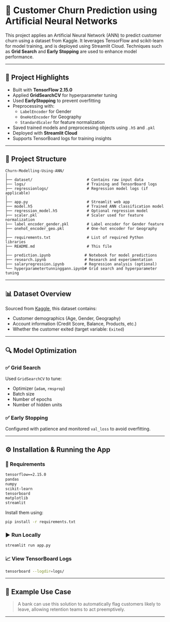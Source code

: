 # 🧠 Customer Churn Prediction using Artificial Neural Networks

This project applies an Artificial Neural Network (ANN) to predict customer churn using a dataset from Kaggle. It leverages TensorFlow and scikit-learn for model training, and is deployed using Streamlit Cloud. Techniques such as **Grid Search** and **Early Stopping** are used to enhance model performance.

---

## 📌 Project Highlights

- Built with **TensorFlow 2.15.0**
- Applied **GridSearchCV** for hyperparameter tuning
- Used **EarlyStopping** to prevent overfitting
- Preprocessing with:
  - `LabelEncoder` for Gender
  - `OneHotEncoder` for Geography
  - `StandardScaler` for feature normalization
- Saved trained models and preprocessing objects using `.h5` and `.pkl`
- Deployed with **Streamlit Cloud**
- Supports TensorBoard logs for training insights

---

## 📁 Project Structure

```
Churn-Modelling-Using-ANN/
│
├── dataset/                        # Contains raw input data
├── logs/                           # Training and TensorBoard logs
├── regressionlogs/                 # Regression model logs (if applicable)
│
├── app.py                          # Streamlit web app
├── model.h5                        # Trained ANN classification model
├── regression_model.h5             # Optional regression model
├── scaler.pkl                      # Scaler used for feature normalization
├── label_encoder_gender.pkl        # Label encoder for Gender feature
├── onehot_encoder_geo.pkl          # One-hot encoder for Geography
│
├── requirements.txt                # List of required Python libraries
├── README.md                       # This file
│
├── prediction.ipynb               # Notebook for model predictions
├── research.ipynb                 # Research and experimentation
├── salaryregression.ipynb         # Regression analysis (optional)
└── hyperparametertunninggann.ipynb# Grid search and hyperparameter tuning
```

---

## 📊 Dataset Overview

Sourced from [Kaggle](https://www.kaggle.com/api/v1/datasets/download/shrutimechlearn/churn-modelling), this dataset contains:

- Customer demographics (Age, Gender, Geography)
- Account information (Credit Score, Balance, Products, etc.)
- Whether the customer exited (target variable: `Exited`)

---

## 🔍 Model Optimization

### ✅ Grid Search
Used `GridSearchCV` to tune:

- Optimizer (`adam`, `rmsprop`)
- Batch size
- Number of epochs
- Number of hidden units

### ✅ Early Stopping
Configured with patience and monitored `val_loss` to avoid overfitting.

---

## ⚙️ Installation & Running the App

### 🔧 Requirements

```txt
tensorflow==2.15.0
pandas
numpy
scikit-learn
tensorboard
matplotlib
streamlit
```

Install them using:

```bash
pip install -r requirements.txt
```

### ▶️ Run Locally

```bash
streamlit run app.py
```

### 📈 View TensorBoard Logs

```bash
tensorboard --logdir=logs/
```

---


## 📌 Example Use Case

> A bank can use this solution to automatically flag customers likely to leave, allowing retention teams to act preemptively.

---
